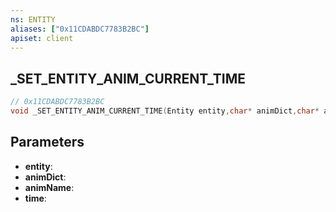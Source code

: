 ```yaml
---
ns: ENTITY
aliases: ["0x11CDABDC7783B2BC"]
apiset: client
---
```

## _SET_ENTITY_ANIM_CURRENT_TIME

```c
// 0x11CDABDC7783B2BC
void _SET_ENTITY_ANIM_CURRENT_TIME(Entity entity,char* animDict,char* animName,float time);
```


## Parameters
* **entity**:
* **animDict**:
* **animName**:
* **time**: